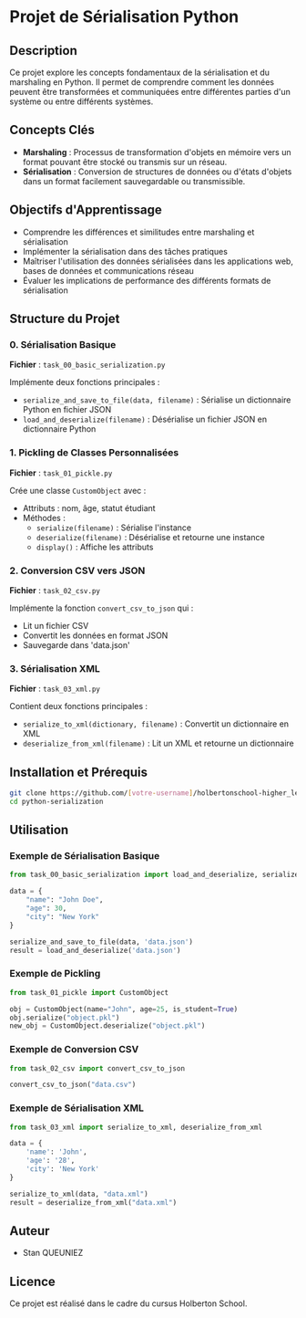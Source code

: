 # Projet de Sérialisation Python

## Description
Ce projet explore les concepts fondamentaux de la sérialisation et du marshaling en Python. Il permet de comprendre comment les données peuvent être transformées et communiquées entre différentes parties d'un système ou entre différents systèmes.

## Concepts Clés
- **Marshaling** : Processus de transformation d'objets en mémoire vers un format pouvant être stocké ou transmis sur un réseau.
- **Sérialisation** : Conversion de structures de données ou d'états d'objets dans un format facilement sauvegardable ou transmissible.

## Objectifs d'Apprentissage
- Comprendre les différences et similitudes entre marshaling et sérialisation
- Implémenter la sérialisation dans des tâches pratiques
- Maîtriser l'utilisation des données sérialisées dans les applications web, bases de données et communications réseau
- Évaluer les implications de performance des différents formats de sérialisation

## Structure du Projet

### 0. Sérialisation Basique
**Fichier** : `task_00_basic_serialization.py`

Implémente deux fonctions principales :
- `serialize_and_save_to_file(data, filename)` : Sérialise un dictionnaire Python en fichier JSON
- `load_and_deserialize(filename)` : Désérialise un fichier JSON en dictionnaire Python

### 1. Pickling de Classes Personnalisées
**Fichier** : `task_01_pickle.py`

Crée une classe `CustomObject` avec :
- Attributs : nom, âge, statut étudiant
- Méthodes :
  - `serialize(filename)` : Sérialise l'instance
  - `deserialize(filename)` : Désérialise et retourne une instance
  - `display()` : Affiche les attributs

### 2. Conversion CSV vers JSON
**Fichier** : `task_02_csv.py`

Implémente la fonction `convert_csv_to_json` qui :
- Lit un fichier CSV
- Convertit les données en format JSON
- Sauvegarde dans 'data.json'

### 3. Sérialisation XML
**Fichier** : `task_03_xml.py`

Contient deux fonctions principales :
- `serialize_to_xml(dictionary, filename)` : Convertit un dictionnaire en XML
- `deserialize_from_xml(filename)` : Lit un XML et retourne un dictionnaire

## Installation et Prérequis
```bash
git clone https://github.com/[votre-username]/holbertonschool-higher_level_programming.git
cd python-serialization
```

## Utilisation

### Exemple de Sérialisation Basique
```python
from task_00_basic_serialization import load_and_deserialize, serialize_and_save_to_file

data = {
    "name": "John Doe",
    "age": 30,
    "city": "New York"
}

serialize_and_save_to_file(data, 'data.json')
result = load_and_deserialize('data.json')
```

### Exemple de Pickling
```python
from task_01_pickle import CustomObject

obj = CustomObject(name="John", age=25, is_student=True)
obj.serialize("object.pkl")
new_obj = CustomObject.deserialize("object.pkl")
```

### Exemple de Conversion CSV
```python
from task_02_csv import convert_csv_to_json

convert_csv_to_json("data.csv")
```

### Exemple de Sérialisation XML
```python
from task_03_xml import serialize_to_xml, deserialize_from_xml

data = {
    'name': 'John',
    'age': '28',
    'city': 'New York'
}

serialize_to_xml(data, "data.xml")
result = deserialize_from_xml("data.xml")
```

## Auteur
- Stan QUEUNIEZ

## Licence
Ce projet est réalisé dans le cadre du cursus Holberton School.